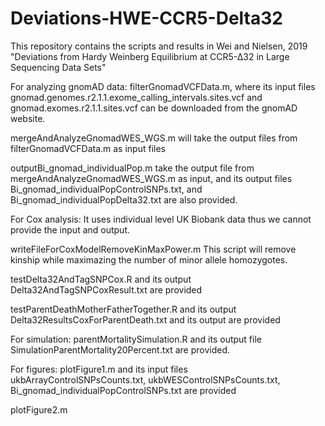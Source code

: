 # Deviations-HWE-CCR5-Delta32
This repository contains the scripts and results in Wei and Nielsen, 2019 "Deviations from Hardy Weinberg Equilibrium at CCR5-∆32 in Large Sequencing Data Sets"

For analyzing gnomAD data:
filterGnomadVCFData.m, where its input files gnomad.genomes.r2.1.1.exome_calling_intervals.sites.vcf and gnomad.exomes.r2.1.1.sites.vcf can be downloaded from the gnomAD website.

mergeAndAnalyzeGnomadWES_WGS.m will take the output files from filterGnomadVCFData.m as input files

outputBi_gnomad_individualPop.m take the output file from mergeAndAnalyzeGnomadWES_WGS.m as input, and its output files Bi_gnomad_individualPopControlSNPs.txt, and Bi_gnomad_individualPopDelta32.txt are also provided. 



For Cox analysis:
It uses individual level UK Biobank data thus we cannot provide the input and output.

writeFileForCoxModelRemoveKinMaxPower.m This script will remove kinship while maximazing the number of minor allele homozygotes. 

testDelta32AndTagSNPCox.R and its output Delta32AndTagSNPCoxResult.txt are provided

testParentDeathMotherFatherTogether.R and its output Delta32ResultsCoxForParentDeath.txt and its output are provided



For simulation:
parentMortalitySimulation.R and its output file SimulationParentMortality20Percent.txt are provided. 


For figures:
plotFigure1.m and its input files ukbArrayControlSNPsCounts.txt, ukbWESControlSNPsCounts.txt, Bi_gnomad_individualPopControlSNPs.txt are provided

plotFigure2.m
